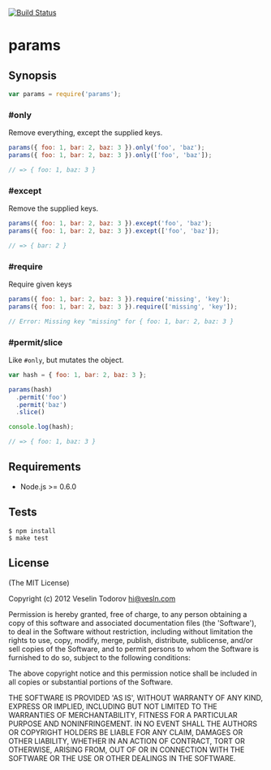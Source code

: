 [![Build Status](https://secure.travis-ci.org/vesln/params.png)](http://travis-ci.org/vesln/params)

# params

## Synopsis

```js
var params = require('params');
```

### #only

Remove everything, except the supplied keys.

```js
params({ foo: 1, bar: 2, baz: 3 }).only('foo', 'baz');
params({ foo: 1, bar: 2, baz: 3 }).only(['foo', 'baz']);

// => { foo: 1, baz: 3 }
```

### #except

Remove the supplied keys.

```js
params({ foo: 1, bar: 2, baz: 3 }).except('foo', 'baz');
params({ foo: 1, bar: 2, baz: 3 }).except(['foo', 'baz']);

// => { bar: 2 }
```

### #require

Require given keys

```js
params({ foo: 1, bar: 2, baz: 3 }).require('missing', 'key');
params({ foo: 1, bar: 2, baz: 3 }).require(['missing', 'key']);

// Error: Missing key "missing" for { foo: 1, bar: 2, baz: 3 }
```

### #permit/slice

Like `#only`, but mutates the object.

```js
var hash = { foo: 1, bar: 2, baz: 3 };

params(hash)
  .permit('foo')
  .permit('baz')
  .slice()

console.log(hash);

// => { foo: 1, baz: 3 }
```

## Requirements

- Node.js >= 0.6.0

## Tests

```
$ npm install
$ make test
```

## License

(The MIT License)

Copyright (c) 2012 Veselin Todorov <hi@vesln.com>

Permission is hereby granted, free of charge, to any person obtaining
a copy of this software and associated documentation files (the
'Software'), to deal in the Software without restriction, including
without limitation the rights to use, copy, modify, merge, publish,
distribute, sublicense, and/or sell copies of the Software, and to
permit persons to whom the Software is furnished to do so, subject to
the following conditions:

The above copyright notice and this permission notice shall be
included in all copies or substantial portions of the Software.

THE SOFTWARE IS PROVIDED 'AS IS', WITHOUT WARRANTY OF ANY KIND,
EXPRESS OR IMPLIED, INCLUDING BUT NOT LIMITED TO THE WARRANTIES OF
MERCHANTABILITY, FITNESS FOR A PARTICULAR PURPOSE AND NONINFRINGEMENT.
IN NO EVENT SHALL THE AUTHORS OR COPYRIGHT HOLDERS BE LIABLE FOR ANY
CLAIM, DAMAGES OR OTHER LIABILITY, WHETHER IN AN ACTION OF CONTRACT,
TORT OR OTHERWISE, ARISING FROM, OUT OF OR IN CONNECTION WITH THE
SOFTWARE OR THE USE OR OTHER DEALINGS IN THE SOFTWARE.
